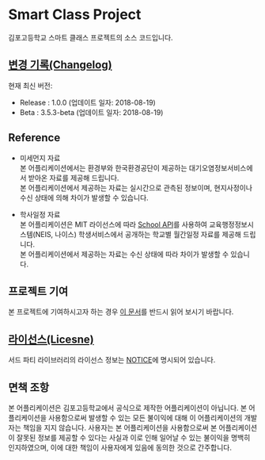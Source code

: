 # Smart Class Project

 김포고등학교 스마트 클래스 프로젝트의 소스 코드입니다.<br>

## [변경 기록(Changelog)](Changelog.md)

현재 최신 버전:<br>
- Release : 1.0.0 (업데이트 일자: 2018-08-19)<br>
- Beta : 3.5.3-beta (업데이트 일자: 2018-08-19)<br>

## Reference

- 미세먼지 자료<br>
 본 어플리케이션에서는 환경부와 한국환경공단이 제공하는
 대기오염정보서비스에서 받아온 자료를 제공해 드립니다.<br>
 본 어플리케이션에서 제공하는 자료는 실시간으로 관측된 정보이며,
 현지사정이나 수신 상태에 의해 차이가 발생할 수 있습니다.

- 학사일정 자료<br>
 본 어플리케이션은 MIT 라이선스에 따라
 [School API](https://github.com/agemor/school-api)를 사용하여
 교육행정정보시스템(NEIS, 나이스) 학생서비스에서 공개하는 학교별 월간일정 자료를
 제공해 드립니다.<br>
 본 어플리케이션에서 제공하는 자료는 수신 상태에 따라 차이가 발생할 수 있습니다.

## 프로젝트 기여

 본 프로젝트에 기여하시고자 하는 경우
 [이 문서](Contribution.md)를 반드시 읽어 보시기 바랍니다.

## [라이선스(Licesne)](LICENSE)

 서드 파티 라이브러리의 라이선스 정보는 [NOTICE](NOTICE.md)에 명시되어 있습니다.

## 면책 조항

 본 어플리케이션은 김포고등학교에서 공식으로 제작한 어플리케이션이 아닙니다.
 본 어플리케이션을 사용함으로써 발생할 수 있는 모든 불이익에 대해 이 어플리케이션의
 개발자는 책임을 지지 않습니다. 사용자는 본 어플리케이션을 사용함으로써 본
 어플리케이션이 잘못된 정보를 제공할 수 있다는 사실과 이로 인해 일어날 수 있는
 불이익을 명백히 인지하였으며, 이에 대한 책임이 사용자에게 있음에 동의한 것으로
 간주합니다.
